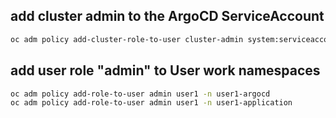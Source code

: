 ## add cluster admin to the ArgoCD ServiceAccount

```Bash
oc adm policy add-cluster-role-to-user cluster-admin system:serviceaccount:openshift-gitops:openshift-gitops-argocd-application-controller
```

## add user role "admin" to User work namespaces

```Bash
oc adm policy add-role-to-user admin user1 -n user1-argocd
oc adm policy add-role-to-user admin user1 -n user1-application
```

